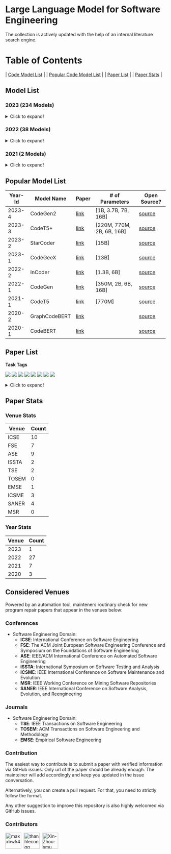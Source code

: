 # Large Language Model for Software Engineering

The collection is actively updated with the help of an internal literature search engine.

# Table of Contents

| [Code Model List](#model-list) |
| [Popular Code Model List](#popular-model-list) |
| [Paper List](#paper-list) |
| [Paper Stats](#paper-stats) |

<a name="model-list"></a>
## Model List

### 2023 (234 Models)

<details>
<summary>Click to expand!</summary>

|  |  |  |
|:--------:|:--------:|:--------:|
|   NoCrypt/fast-repo   |   TabbyML/SantaCoder-1B   |   michaelfeil/ct2fast-starchat-alpha   |
|   mantra-coding/alBERTo   |   michaelfeil/ct2fast-starcoderbase   |   michaelfeil/ct2fast-starcoder   |
|   bigcode/tiny_starcoder_py   |   kevinpro/Vicuna-13B-CoT   |   jiezhou1996/test   |
|   Soliai/Soli   |   bigcode/gpt_bigcode-santacoder   |   michaelfeil/ct2fast-gpt_bigcode-santacoder   |
|   dushigao/yolov4   |   bigcode/starcoder   |   rustformers/bloom-ggml   |
|   rustformers/bloomz-ggml   |   mishasadhaker/codet5_large_typescript   |   sahil2801/instruct-codegen-16B   |
|   jokerLang/aa   |   CNXT/CHaTx   |   sadiqj/camlcoder   |
|   omegaodin/replit-replit-code-v1-3b   |   replit/replit-code-v1-3b   |   teknium/Replit-v1-CodeInstruct-3B-fp16   |
|   teknium/Replit-v1-CodeInstruct-3B   |   kkhan/gpt2-medium-iba-txt   |   4bit/Replit-v1-CodeInstruct-3B   |
|   bigscience/bloomz-560m   |   bigscience/bloomz-1b1   |   bigscience/bloomz-1b7   |
|   bigscience/bloomz-3b   |   bigscience/bloomz-7b1   |   bigscience/bloomz   |
|   Neupane9Sujal/Text_Summarization   |   betelguesestudios/ChatDBD   |   azizp128/emotion-predictor-indobert   |
|   zirui3/starcoder-ft-zh   |   zjunlp/CaMA-13B-LoRA   |   zjunlp/CaMA-13B-Diff   |
|   Aryan2003/roberta_job   |   zchflyer/test11   |   EnterNameBros/DialoGPT-small-Senko-san-ver-2   |
|   dev2bit/es2bash-mt5   |   omegaodin/gpt2   |   Fsoft-AIC/Codebert-docstring-inconsistency   |
|   HuggingFaceH4/starchat-alpha   |   AsakusaRinne/LLamaSharpSamples   |   AlexWortega/wortegaLM-1b   |
|   huolongguo10/check_sec_tiny   |   NeoDim/starcoder-GGML   |   NeoDim/starcoderbase-GGML   |
|   NeoDim/starchat-alpha-GGML   |   christinacdl/moderate_severe_depression_model   |   KinglyCrow/pythia-3b-deduped-sft-r1-python-finetuned   |
|   Binaryy/blender-bot-distill-finetuned   |   Fredithefish/CrimsonPajama   |   showpiece/donut4cover_of_books   |
|   OdiaGenAI/odiagenAI-model-v1   |   NatLee/openpose-keras-model   |   pratikcha/DummyModelTest   |
|   up201806461/BFP-combined   |   baotoan2002/GPT-2   |   brandit/atharv.1   |
|   BlackBull/yeet   |   wandisun/generate_testcase   |   pszemraj/bart-large-code-instructiongen   |
|   redlinezh/redlinezh   |   erichilarysmithsr/Quality-of-Life-Games   |   AlexWortega/wortegaLM   |
|   rishiraj/starchat   |   bigcode/starcoder-megatron   |   bigcode/starcoderbase-megatron   |
|   bigcode/santacoder   |   bigscience/bloom-1b7   |   bigscience/bloom-560m   |
|   bigcode/starpii   |   bigcode/starcoderbase   |   APJ23/MultiHeaded_Sentiment_Analysis_Model   |
|   lentan/replit   |   bigcode/starencoder   |   jitesh/emotion-english   |
|   TinaLiHF/fined-tuned-T5small   |   tmnam20/codebert-code-summarization   |   Vipitis/santacoder-finetuned-the-stack-glsl   |
|   Vipitis/santacoder-finetuned-Shadertoys-fine   |   Vipitis/santacoder-finetuned-Shadertoys   |   tabbleman/test   |
|   huolongguo10/check_sec   |   HelloImSteven/AppleScript-Summarizer   |   duncan93/video   |
|   alexpaul/QI-Large-v1   |   JeanL-0/ChatAnswering-PTBR   |   jitroy07/BOT   |
|   Rirou360/test   |   RafMuz/alpaca7B-lora   |   Akhil0-o/saved_model_links   |
|   TrippingFollowing39/AMOGUS   |   Akhil0-o/saved_model_body   |   MrRainbow/RainbowGPT   |
|   Akhil0-o/Phishing_detection   |   Ilangraterol/Dataset_model   |   AlexWortega/instruct_rugptlarge   |
|   MLRush/chinese-chat-30m   |   MLRush/chinese-lm-30m   |   ParsaKgvr/mmdGPT   |
|   ParsaKgvr/mmdBERT   |   dorkai/codeX-1.0   |   OtterDev/otterchat   |
|   Phonecharger/WLAsw1   |   MatthiasPi/ActiveLearningModel-WAR-WassersteinActiveRegression   |   Wannita/baseline_codecompletion   |
|   ybelkada/bloom-1b7-8bit   |   kelly233/test_model   |   ArmelR/AlpacaCode512   |
|   bigscience/bloom-3b   |   lambdasec/santafixer   |   ybelkada/bloom-560m-8bit   |
|   PromptKing/GTA5_PROCESS_LEARNING_AI   |   Qrstud/ANCs   |   HTP/CHaTx   |
|   LYFCJJ/anythingv45-cjj-diffusers   |   hakurei/instruct-12b   |   Dirus/GPTOWN   |
|   TeamGZG/toxic-comment-classification-project   |   MarTinSForZZa/Innerversal   |   newsrx/bloomz-7b1   |
|   0x7194633/pyGPT-50M   |   dhnchandan/huggingface   |   RomanTeucher/PythonCoder   |
|   bigscience/bloom   |   edbeeching/llama-se-rl-adapter   |   TheEeeeLin/test   |
|   olivierdehaene/optimized-santacoder   |   Mauquoi-00/Teenage_Gender_Classification   |   Esly35i/Esmoli   |
|   zee2221/ai_me   |   urmom12349823/AItext   |   manstepharder/hangi   |
|   Sentdex/GPyT   |   lxe/Cerebras-GPT-2.7B-Alpaca-SP   |   akone/bloomgpt   |
|   TSjB/mbart-large-52-qm-ru-v1   |   Wannita/PyCoder   |   mazeratti/creative   |
|   TabbyML/NeoX-1.3B   |   pszemraj/bart-base-code-instructiongen   |   AlexWortega/instruct_rugptMedium   |
|   vernin/maylora   |   valooo/test   |   amongusrickroll68/MeloMind   |
|   amongusrickroll68/TextImagine-1.0-March-2023   |   badmatr11x/distilroberta-base-offensive-hateful-speech-text-multiclassification   |   Techh/speed_car_policee   |
|   Ar4ikov/gpt2-650k-stable-diffusion-prompt-generator   |   bigscience/distill-bloom-1b3   |   CAUKiel/JavaBERT   |
|   emre/java-RoBERTa-Tara-small   |   Ashokajou51/NonToxicCivilBert   |   thevyasamit/bert_fake_news_classification   |
|   namikazi25/DCNN_on_CIFAR_10   |   mdoshi2612/fake-news-detector   |   CAUKiel/JavaBERT-uncased   |
|   shibing624/code-autocomplete-distilgpt2-python   |   shibing624/code-autocomplete-gpt2-base   |   aarnphm/multi-length-text-classification-pipeline   |
|   NITINNANNAPANENI/Ll   |   rockmiin/ml-codeparrot   |   Naina07/Fine_tune   |
|   bigscience/bloom-1b1   |   bigscience/distill-bloom-1b3-10x   |   wittyicon/Text-Alchemy   |
|   razent/cotext-1-cc   |   omarelsayeed/wav2vec2_ar_anz2   |   whybeyoung/test   |
|   KonghaYao/MagicPrompt_SD_V1   |   zabir-alnazi/fatima-fellowship-ai-gen-detector   |   Abdullah007/image-classification-ResNet50   |
|   AlexWortega/instruct_rugptSmall   |   sjiang1/codecse   |   daeunj/828A   |
|   Ajibola/PaViT   |   changwh5/BigBiGAN-MNIST-150epoch   |   Azarthehulk/Image_preprocessing_basics   |
|   nishakathiriya/DR-model   |   AcrossTheUniverseZ/ATUZGenerator   |   Roy029/sno_empty   |
|   imharesh/Shabbat   |   pavanBuduguppa/asr_inverse_text_normalization   |   NeyroTech/PicKHK   |
|   rapples/png2emb   |   AlexWortega/taskGPT2-xl-v0.2a   |   marlenezw/AutoVC_Voice_Conversion   |
|   mrm8488/santacoder-finetuned-the-stack-clojure   |   BrendaTellez/sounds   |   BrendaTellez/SoundClassificationCNNRNN   |
|   samkenxstream/AlgoSilicon   |   samkenxstream/HierarchyMartialsAI   |   ilahazs/rokashibasakiv1   |
|   bigscience/bloom-7b1   |   bigscience/bloom-560m-intermediate   |   bigscience/bloom-1b1-intermediate   |
|   bigscience/bloom-3b-intermediate   |   bigscience/bloom-7b1-intermediate   |   bigscience/bloomz-mt   |
|   bigscience/bloomz-7b1-mt   |   bigscience/bloomz-7b1-p3   |   bigscience/bloomz-p3   |
|   bigscience/bloom-1b7-intermediate   |   mrm8488/santacoder-finetuned-the-stack-swift   |   Neighhhbor/Test_model   |
|   muhtasham/santacoder-finetuned-the-stack-cobol   |   muhtasham/santacoder-finetuned-the-stack-assembly   |   HuggingFaceH4/bloomz-7b1   |
|   zkep/detr   |   loubnabnl/santacoder-code-to-text   |   mrm8488/santacoder-finetuned-the-stack-bash-shell   |
|   Thyral/Testing   |   noahshinn024/santacoder-ts   |   el-profesor/code_t5   |
|   K8778/universe   |   CarperAI/diff-codegen-6b-v2   |   CarperAI/diff-codegen-2b-v2   |
|   CarperAI/diff-codegen-350m-v2   |   96harsh56/bert_test2   |   aminian/ML-final-project   |
|   microsoft/codereviewer   |   facebook/incoder-1B   |   facebook/incoder-6B   |
|   MrFitzmaurice/roberta-finetuned-topic-5   |   mble/nameToStdName   |   aadvari/movie-recommender   |
|   aparnabhat/kannada-ner   |   Kaliel456/Lynn   |   bigcode/santacoder-megatron   |
|  Salesforce/codegen2-1B | Salesforce/codegen2-3_7B |Salesforce/codegen2-7B

</details>

### 2022 (38 Models)

<details>
<summary>Click to expand!</summary>
	
|  |  |  |
|:--------:|:--------:|:--------:|
|   mrm8488/bloom-560m-finetuned-the-stack-rust   |   smallcloudai/codify_medium_multi   |   smallcloudai/codify_3b_multi   |
|   anjandash/JavaBERT-small   |   anjandash/JavaBERT-mini   |   saikatc/NatGen   |
|   Nokia/nlgp-docstring   |   alecsharpie/codegen_350m_html   |   alecsharpie/codegen_350m_css   |
|   CarperAI/diff-codegen-350m-v1   |   giulio98/codegen-350M-multi-xlcost-v2   |   giulio98/codegen-350M-multi-xlcost   |
|   Nokia/nlgp-natural   |   model-attribution-challenge/bloom-560m   |   CarperAI/FIM-NeoX-1.3B   |
|   model-attribution-challenge/bloom-2b5   |   huggingface/CodeBERTa-language-id   |   codeparrot/codeparrot-small-code-to-text   |
|   moyix/csrc_774m   |   codeparrot/unixcoder-java-complexity-prediction   |   codeparrot/codeparrot-small-text-to-code   |
|   bigscience/bloom-optimizer-states   |   model-attribution-challenge/bloom-350m   |   little-star/good_model   |
|   codeparrot/codeparrot-small-multi   |   bigscience/bloom-intermediate   |   bigscience/tr11-176B-logs   |
|   codeparrot/codeparrot-small   |   huggingface/CodeBERTa-small-v1   |   codeparrot/codeparrot   |
|   lvwerra/test_card   |   razent/spbert-mlm-base   |   razent/spbert-mlm-wso-base   |
|   razent/spbert-mlm-zero   |   razent/cotext-2-cc   |   razent/cotext-1-ccg   |
|   ietz/distilroberta-base-finetuned-jira-qt-issue-titles-and-bodies   |   ietz/distilroberta-base-finetuned-jira-qt-issue-title   |

</details>

### 2021 (2 Models)

<details>
<summary>Click to expand!</summary>

|  |  |  |
|:--------:|:--------:|:--------:|
|   mrm8488/codeBERTaJS   |   mrm8488/CodeBERTaPy   |

</details>

<a name="popular-model-list"></a>
## Popular Model List

| Year-Id | Model Name    | Paper                            | # of Parameters | Open Source?                                             |
|---------|---------------|----------------------------------|-----------------------------|----------------------------------------------------------|
| 2023-4  | CodeGen2      | [link](https://arxiv.org/abs/2305.02309) | [1B, 3.7B, 7B, 16B]         | [source](https://github.com/salesforce/CodeGen2) |
| 2023-3  | CodeT5+       | [link](https://arxiv.org/abs/2305.07922) | [220M, 770M, 2B, 6B, 16B]   | [source](https://github.com/salesforce/CodeT5/tree/main/CodeT5%2B) |
| 2023-2  | StarCoder     | [link](https://arxiv.org/abs/2305.06161) | [15B]                       | [source](https://github.com/bigcode-project/starcoder)             |
| 2023-1  | CodeGeeX      | [link](https://arxiv.org/abs/2303.17568) | [13B]                       | [source](https://github.com/THUDM/CodeGeeX)                        |
| 2022-2  | InCoder       | [link](https://arxiv.org/abs/2204.05999) | [1.3B, 6B]   | [source](https://github.com/dpfried/incoder)                       |
| 2022-1  | CodeGen       | [link](https://arxiv.org/abs/2203.13474) | [350M, 2B, 6B, 16B]         | [source](https://github.com/salesforce/CodeGen)                    |
| 2021-1  | CodeT5        | [link](https://arxiv.org/abs/2109.00859) | [770M]                | [source](https://github.com/salesforce/CodeT5)                     |
| 2020-2  | GraphCodeBERT | [link](https://arxiv.org/abs/2009.08366) |                             | [source](https://github.com/microsoft/CodeBERT#graphcodebert)      |
| 2020-1  | CodeBERT      | [link](https://arxiv.org/abs/2002.08155) |                             | [source](https://github.com/microsoft/CodeBERT)                    |


<a name="paper-list"></a>
## Paper List

**Task Tags**

[![](https://img.shields.io/badge/-Code%20Generation-brightgreen)](https://img.shields.io/badge/-Code%20Generation-brightgreen)
[![](https://img.shields.io/badge/-Code%20Summarization-green)](https://img.shields.io/badge/-Code%20Summarization-green)
[![](https://img.shields.io/badge/-Bug%20Detection-yellowgreen)](https://img.shields.io/badge/-Bug%20Detection-yellowgreen)
[![](https://img.shields.io/badge/-Program%20Repair-orange)](https://img.shields.io/badge/-Program%20Repair-orange)
[![](https://img.shields.io/badge/-Vulnerability%20Detection-red)](https://img.shields.io/badge/-Vulnerability%20Detection-red)
[![](https://img.shields.io/badge/-Vulnerability%20Repair-lightgrey)](https://img.shields.io/badge/-Vulnerability%20Repair-lightgrey)
[![](https://img.shields.io/badge/-Clone%20Detection-blue)](https://img.shields.io/badge/-Clone%20Detection-blue)
[![](https://img.shields.io/badge/-Code%20Review-brightgreen)](https://img.shields.io/badge/-Code%20Review-brightgreen)


<details>
<summary>Click to expand!</summary>
  
| Year-Id | Title        | Venue Name(Type) |
|---------|---------------------------------------------------------------------------------------------------------------------------------|------------|
| 2023-1  | [Invalidator: Automated Patch Correctness Assessment via Semantic and Syntactic Reasoning](https://10.1109/TSE.2023.3255177)              | TSE(J)        |
| 2022-27 | [Fast Changeset-based Bug Localization with BERT](https://doi.org/10.1145/3510003.3510042)       | ICSE(C)       |
| 2022-26  | [An Empirical Study on the Usage of Transformer Models for Code Completion](https://doi.org/10.1109/TSE.2021.3128234)              | TSE(J)        |
| 2022-25  | [DualSC: Automatic Generation and Summarization of Shellcode via Transformer and Dual Learning](https://doi.org/10.1109/SANER53432.2022.00052)       | SANER(C)        |
| 2022-24  | [Source Code Summarization with Structural Relative Position Guided Transformer](https://doi.org/10.1109/SANER53432.2022.00013)       | SANER(C)        |
| 2022-23  | [Aspect-Based API Review Classification: How Far Can Pre-Trained Transformer Model Go?](https://doi.org/10.1109/SANER53432.2022.00054)       | SANER(C)        |
| 2022-22  | [Can Identifier Splitting Improve Open-Vocabulary Language Model of Code?](https://doi.org/10.1109/SANER53432.2022.00130)       | SANER(C)        |
| 2022-21  | [Evaluation of Context-Aware Language Models and Experts for Effort Estimation of Software Maintenance Issues](https://doi.org/10.1109/ICSME55016.2022.00020)       | ICSME(C)        |
| 2022-20 | [Automating code review activities by large-scale pre-training](https://dl.acm.org/doi/10.1145/3540250.3549081)                                                                                    | FSE(C)        |
| 2022-19 | [VulCurator: A Vulnerability-fixing Commit Detector](https://doi.org/10.1145/3540250.3558936)       | FSE(C)        |
| 2022-18 | [AutoPruner: Transformer-based Call Graph Pruning](https://doi.org/10.1145/3540250.3549175)       | FSE(C)        |
| 2022-17 | [Can pre-trained code embeddings improve model performance? Revisiting the use of code embeddings in software engineering tasks](https://doi.org/10.1007/s10664-022-10118-5)    | EMSE(J)       |
| 2022-16 | [Bridging Pre-trained Models and Downstream Tasks for Source Code Understanding](https://doi.org/10.1145/3510003.3510062)       | ICSE(C)       |
| 2022-15 | [Jigsaw: Large Language Models meet Program Synthesis](https://doi.org/10.1145/3510003.3510203)       | ICSE(C)       |
| 2022-14 | [Natural Attack for Pre-trained Models of Code](https://doi.org/10.1145/3510003.3510146)       | ICSE(C)       |
| 2022-13 | [Using Pre-Trained Models to Boost Code Review Automation](https://doi.org/10.1145/3510003.3510621)       | ICSE(C)       |
| 2022-12 | [What Do They Capture? - A Structural Analysis of Pre-Trained Language Models for Source Code](https://doi.org/10.1145/3510003.3510050)       | ICSE(C)       |
| 2022-11 | [A Light Bug Triage Framework for Applying Large Pre-trained Language Model](https://doi.org/10.1145/3551349.3556898)       | ASE(C)        |
| 2022-10 | [AST-Probe: Recovering abstract syntax trees from hidden representations of pre-trained language models](https://doi.org/10.1145/3551349.3556900)       | ASE(C)        |
| 2022-9  | [Compressing Pre-trained Models of Code into 3 MB](https://doi.org/10.1145/3551349.3556964)       | ASE(C)        |
| 2022-8  | [PRCBERT: Prompt Learning for Requirement Classification using BERT-based Pretrained Language Models](https://doi.org/10.1145/3551349.3560417)       | ASE(C)        |
| 2022-7  | [Prompt-tuned Code Language Model as a Neural Knowledge Base for Type Inference in Statically-Typed Partial Code](https://doi.org/10.1145/3551349.3556912)       | ASE(C)        |
| 2022-6  | [Few-shot training LLMs for project-specific code-summarization](https://doi.org/10.1145/3551349.3559555)       | ASE(C)        |
| 2022-5  | [Diet code is healthy: simplifying programs for pre-trained models of code](https://doi.org/10.1145/3540250.3549094)       | FSE(C)        |
| 2022-4  | [Discrepancies among pre-trained deep neural networks: a new threat to model zoo reliability](https://doi.org/10.1145/3540250.3560881)       | FSE(C)        |
| 2022-3  | [Effective and scalable fault injection using bug reports and generative language models](https://doi.org/10.1145/3540250.3558907)       | FSE(C)        |
| 2022-2  | [An extensive study on pre-trained models for program understanding and generation](https://doi.org/10.1145/3533767.3534390)       | ISSTA(C)      |
| 2022-1  | [Using pre-trained language models to resolve textual and semantic merge conflicts (experience paper)](https://doi.org/10.1145/3533767.3534396)       | ISSTA(C)      |
| 2021-7 | [Studying the Usage of Text-To-Text Transfer Transformer to Support Code-Related Tasks](https://doi.org/10.1109/ICSE43902.2021.00041)       | ICSE(C)       |
| 2021-6 | [Traceability Transformed: Generating more Accurate Links with Pre-Trained BERT Models](https://doi.org/10.1109/ICSE43902.2021.00040)       | ICSE(C)       |
| 2021-5 | [Code Prediction by Feeding Trees to Transformers](https://doi.org/10.1109/ICSE43902.2021.00026)       | ICSE(C)       |
| 2021-4  | [Traceability Transformed: Generating more Accurate Links with Pre-Trained BERT Models](https://doi.org/10.1109/ICSE43902.2021.00040)  | ICSE(C)       |
| 2021-3  | [DeepMemory: Model-based Memorization Analysis of Deep Neural Language Models](https://doi.org/10.1109/ASE51524.2021.9678871) | ASE(C)        |
| 2021-2  | [What do pre-trained code models know about code?](https://doi.org/10.1109/ASE51524.2021.9678927) | ASE(C)        |
| 2021-1  | [Does reusing pre-trained NLP model propagate bugs?](https://doi.org/10.1145/3468264.3473494)       | FSE(C)        |
| 2020-3  | [Achieving Reliable Sentiment Analysis in the Software Engineering Domain using BERT](https://doi.org/10.1109/ICSME46990.2020.00025)       | ICSME(C)        |
| 2020-2  | [Sentiment Analysis for Software Engineering: How Far Can Pre-trained Transformer Models Go?](https://doi.org/10.1109/ICSME46990.2020.00017)       | ICSME(C)        |
| 2020-1  | [Multi-task Learning based Pre-trained Language Model for Code Completion](https://doi.org/10.1145/3324884.3416591)       | ASE(C)        |
  
</details>

<a name="paper-stats"></a>
## Paper Stats


### Venue Stats

| Venue | Count |
|-------|-------|
| ICSE  |   10   |
| FSE   |   7    |
| ASE   |   9    |
| ISSTA |   2    |
| TSE   |   2    |
| TOSEM |   0    |
| EMSE  |    1   |
| ICSME  |    3   |
| SANER  |    4   |
| MSR  |    0   |

### Year Stats

| Venue | Count |
|-------|-------|
| 2023  |   1    |
| 2022  |   27    |
| 2021   |   7    |
| 2020 |    3   |

## Considered Venues
Powered by an automation tool, mainteners routinary check for new program repair papers that appear in the venues below:

### Conferences
- Software Engineering Domain:
	- **ICSE**: International Conference on Software Engineering
	- **FSE**: The ACM Joint European Software Engineering Conference and Symposium on the Foundations of Software Engineering
	- **ASE**: IEEE/ACM International Conference on Automated Software Engineering
	- **ISSTA**: International Symposium on Software Testing and Analysis
	- **ICSME**: IEEE International Conference on Software Maintenance and Evolution
	- **MSR**: IEEE Working Conference on Mining Software Repositories
	- **SANER**: IEEE International Conference on Software Analysis, Evolution, and Reengineering

### Journals
- Software Engineering Domain:
	- **TSE**: IEEE Transactions on Software Engineering
	- **TOSEM**: ACM Transactions on Software Engineering and Methodology
	- **EMSE**: Empirical Software Engineering

### Contribution
The easiest way to contribute is to submit a paper with verified information via GitHub issues. Only url of the paper should be already enough. The mainteiner will add accordingly and keep you updated in the issue conversation.

Alternatively, you can create a pull request. For that, you need to strictly follow the format.

Any other suggestion to improve this repository is also highly welcomed via GitHub issues.

### Contributors

<p align="left"><a href="https://github.com/maxxbw54"><img src="https://avatars.githubusercontent.com/maxxbw54?v=4" width="50px" alt="maxxbw54" /></a>&nbsp;&nbsp;<a href="https://github.com/thanhlecongg"><img src="https://avatars.githubusercontent.com/thanhlecongg?v=4" width="50px" alt="thanhlecongg" /></a></a>&nbsp;&nbsp;<a href="https://github.com/Xin-Zhou-smu"><img src="https://avatars.githubusercontent.com/Xin-Zhou-smu?v=4" width="50px" alt="Xin-Zhou-smu" /></a>&nbsp;&nbsp;</p>




